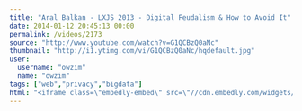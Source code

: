 ```yaml
---
title: "Aral Balkan - LXJS 2013 - Digital Feudalism & How to Avoid It"
date: 2014-01-12 20:45:13 00:00
permalink: /videos/2173
source: "http://www.youtube.com/watch?v=G1QCBzQ0aNc"
thumbnail: "http://i1.ytimg.com/vi/G1QCBzQ0aNc/hqdefault.jpg"
user:
  username: "owzim"
  name: "owzim"
tags: ["web","privacy","bigdata"]
html: "<iframe class=\"embedly-embed\" src=\"//cdn.embedly.com/widgets/media.html?src=http%3A%2F%2Fwww.youtube.com%2Fembed%2FG1QCBzQ0aNc%3Fwmode%3Dtransparent%26feature%3Doembed&url=http%3A%2F%2Fwww.youtube.com%2Fwatch%3Fv%3DG1QCBzQ0aNc&image=http%3A%2F%2Fi1.ytimg.com%2Fvi%2FG1QCBzQ0aNc%2Fhqdefault.jpg&key=950020ba825211e1a0764040d3dc5c07&type=text%2Fhtml&schema=youtube\" width=\"854\" height=\"480\" scrolling=\"no\" frameborder=\"0\" allowfullscreen></iframe>"
---
```


